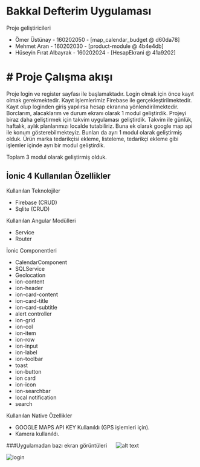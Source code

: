# Bakkal Defterim Uygulaması


Proje geliştiricileri

- Ömer Üstünay - 160202050 - [map_calendar_budget @ d60da78]
- Mehmet Aran - 160202030 - [product-module @ 4b4e4db]
- Hüseyin Fırat Albayrak - 160202024 - [HesapEkrani @ 41a9202]


# # Proje Çalışma akışı

Proje login ve register sayfası ile başlamaktadır.
Login olmak için önce kayıt olmak gerekmektedir. Kayıt işlemlerimiz Firebase ile gerçekleştirilmektedir. 
Kayıt olup loginden giriş yapılırsa hesap ekranına yönlendirilmektedir. Borclarım, alacaklarım ve durum ekranı olarak 1 modul geliştirdik.
Projeyi biraz daha geliştirmek için takvim uygulaması geliştirdik. Takvim ile günlük, haftalık, aylık planlarımızı localde tutabiliriz. Buna ek olarak google map api ile konum gösterebilmekteyiz. Bunları da ayrı 1 modul olarak geliştirmiş olduk.
Ürün marka tedarikçisi ekleme, listeleme, tedarikçi ekleme gibi işlemler içinde ayrı bir modul geliştirdik.

Toplam 3 modul olarak geliştirmiş olduk.

## İonic 4 Kullanılan Özellikler
Kullanılan Teknolojiler 
- Firebase (CRUD)
- Sqlite (CRUD)

Kullanılan Angular Modülleri 
- Service 
- Router

İonic Componentleri 
- CalendarComponent
- SQLService
- Geolocation
- ion-content
- ion-header
- ion-card-content
- ion-card-title
- ion-card-subtitle
- alert controller
- ion-grid
- ion-col
- ion-item
- ion-row
- ion-input
- ion-label
- ion-toolbar
- toast
- ion-button
- ion card
- ion-icon
- ion-searchbar
- local notification
- search

Kullanılan Native Özellikler
- GOOGLE MAPS API KEY Kullanıldı (GPS işlemleri için).
- Kamera kullanıldı.


###Uygulamadan bazı ekran görüntüleri 
&nbsp;&nbsp;&nbsp;&nbsp;
![alt text](https://github.com/2019-BLM441/app-160202050/tree/master/img/1.png)

 ![login](https://raw.githubusercontent.com/2019-BLM441/app-160202050/master/img/2.png)
